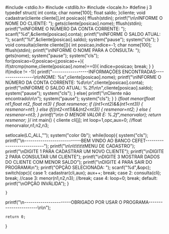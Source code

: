 #include <stdio.h>
#include <stdlib.h>
#include <locale.h>
#define j 3
typedef struct{
    int conta;
    char nome[100];
    float saldo;
    }cliente;
void cadastrar(cliente cliente[],int posicao){
    fflush(stdin);
    printf("\n\nINFORME O NOME DO CLIENTE: ");
    gets(cliente[posicao].nome);
    fflush(stdin);
    printf("\nINFORME O NÚMERO DA CONTA CORRENTE: ");
    scanf("%d",&cliente[posicao].conta);
    printf("\nINFORME O SALDO ATUAL: ");
    scanf("%f",&cliente[posicao].saldo);
    system("pause");
    system("cls");
}
void consulta(cliente cliente[]){
 int posicao,indice=-1;
    char nome[100];
    fflush(stdin);
    printf("\nINFORME O NOME PARA A CONSULTA: ");
    gets(nome);
    system("pause");
    system("cls");
    for(posicao=0;posicao<j;posicao++){
     if(strcmp(nome,cliente[posicao].nome)==0){
        indice=posicao;
        break;
      }
  }
  if(indice != -1){
    printf("------------------INFORMAÇÕES ENCONTRADAS------------------\n\nNOME: %s",cliente[posicao].nome);
    printf("\nINFORME O NÚMERO DA CONTA CORRENTE: %d\n\n",cliente[posicao].conta);
    printf("\nINFORME O SALDO ATUAL: %.2f\n\n",cliente[posicao].saldo);
    system("pause");
    system("cls");
}
  else{
    printf("\nCliente não encontrado\n\n");
     system("pause");
   system("cls");
   }
}
/*float menor(float nt1,float nt2, float nt3)
{
float resmenor;
  if ((nt1<nt2)&&(nt1<nt3))
{
resmenor=nt1;
}
  else if((nt2<nt1)&&(nt2<nt3))
{
resmenor=nt2;
}
  else
{
resmenor=nt3;
}
printf("\n\n O MENOR VALOR É: %.2f",menorvalor);
return resmenor;
}*/
int main()
{
    cliente cli[j];
 int loop=1,opc,aux=0;
 //float menorvalor,n1,n2,n3;

setlocale(LC_ALL,"");
system("color 0b");
    while(loop){
        system("cls");
        printf("\n\----------------------------BEM VINDO AO BANCO CEFET----------------------------");
        printf("\n\n\t\t\t\tMENU DE CADASTRO");
        printf("\nDIGITE 1 PARA CADASTRAR UM NOVO CLIENTE");
        printf("\nDIGITE 2 PARA CONSULTAR UM CLIENTE");
        printf("\nDIGITE 3 MOSTRAR DADOS DO CLIENTE COM MENOR SALDO");
        printf("\nDIGITE 4 PARA SAIR DO PROGRAMA\n");
        printf("OPÇÃO SELECIONADA: ");
        scanf("%d",&opc);
        switch(opc){
         case 1: cadastrar(cli,aux);
            aux++;
            break;
         case 2: consulta(cli);
            break;
         //case 3: menor(n1,n2,n3);
            //break;
         case 4: loop=0;
            break;
         default:
            printf("\nOPÇÃO INVÁLIDA");
        }

    }

 printf("\n-----------------------OBRIGADO POR USAR O PROGRAMA-----------------------\n\n");

    return 0;
}






